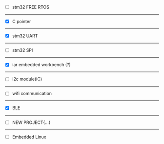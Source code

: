 - [ ] stm32 FREE RTOS
***
- [X] C pointer
***
- [x] stm32 UART
***
- [ ] stm32 SPI
*** 
- [x] iar embedded workbench (?)
***
- [ ] i2c module(IC)
***
- [ ] wifi communication  
***
- [x] BLE
***
- [ ] NEW PROJECT{...} 
***
- [ ] Embedded Linux
